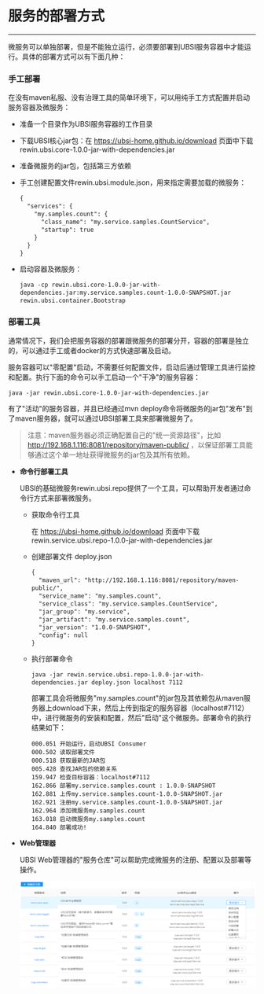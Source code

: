 # 服务的部署方式

---

微服务可以单独部署，但是不能独立运行，必须要部署到UBSI服务容器中才能运行。具体的部署方式可以有下面几种：



### 手工部署

在没有maven私服、没有治理工具的简单环境下，可以用纯手工方式配置并启动服务容器及微服务：

* 准备一个目录作为UBSI服务容器的工作目录

* 下载UBSI核心jar包：在  https://ubsi-home.github.io/download 页面中下载 rewin.ubsi.core-1.0.0-jar-with-dependencies.jar

* 准备微服务的jar包，包括第三方依赖

* 手工创建配置文件rewin.ubsi.module.json，用来指定需要加载的微服务：

  ```
  {
    "services": {
      "my.samples.count": {
        "class_name": "my.service.samples.CountService",
        "startup": true
      }
    }
  }
  ```

* 启动容器及微服务：

  ```
  java -cp rewin.ubsi.core-1.0.0-jar-with-dependencies.jar:my.service.samples.count-1.0.0-SNAPSHOT.jar rewin.ubsi.container.Bootstrap
  ```



### 部署工具

通常情况下，我们会把服务容器的部署跟微服务的部署分开，容器的部署是独立的，可以通过手工或者docker的方式快速部署及启动。



服务容器可以"零配置"启动，不需要任何配置文件，启动后通过管理工具进行监控和配置。执行下面的命令可以手工启动一个"干净"的服务容器：

```
java -jar rewin.ubsi.core-1.0.0-jar-with-dependencies.jar
```



有了"活动"的服务容器，并且已经通过mvn deploy命令将微服务的jar包"发布"到了maven服务器，就可以通过UBSI部署工具来部署微服务了。

> 注意：maven服务器必须正确配置自己的"统一资源路径"，比如 http://192.168.1.116:8081/repository/maven-public/ ，以保证部署工具能够通过这个单一地址获得微服务的jar包及其所有依赖。



* **命令行部署工具**

  UBSI的基础微服务rewin.ubsi.repo提供了一个工具，可以帮助开发者通过命令行方式来部署微服务。

  * 获取命令行工具
  
    在  https://ubsi-home.github.io/download 页面中下载 rewin.service.ubsi.repo-1.0.0-jar-with-dependencies.jar

  * 创建部署文件 deploy.json
    
    ```
    {
      "maven_url": "http://192.168.1.116:8081/repository/maven-public/",
      "service_name": "my.samples.count",
      "service_class": "my.service.samples.CountService",
      "jar_group": "my.service",
      "jar_artifact": "my.service.samples.count",
      "jar_version": "1.0.0-SNAPSHOT",
      "config": null
    }
    ```
    
  * 执行部署命令
  
    ```
    java -jar rewin.service.ubsi.repo-1.0.0-jar-with-dependencies.jar deploy.json localhost 7112
    ```
    
    部署工具会将微服务"my.samples.count"的jar包及其依赖包从maven服务器上download下来，然后上传到指定的服务容器（localhost#7112）中，进行微服务的安装和配置，然后"启动"这个微服务。部署命令的执行结果如下：
    
    ```
    000.051 开始运行，启动UBSI Consumer
    000.502 读取部署文件
    000.518 获取最新的JAR包
    005.428 查找JAR包的依赖关系
    159.947 检查目标容器：localhost#7112
    162.866 部署my.service.samples.count : 1.0.0-SNAPSHOT
    162.881 上传my.service.samples.count-1.0.0-SNAPSHOT.jar
    162.921 注册my.service.samples.count-1.0.0-SNAPSHOT.jar
    162.964 添加微服务my.samples.count
    163.018 启动微服务my.samples.count
    164.840 部署成功!
    ```
    
    
  
* **Web管理器**

  UBSI Web管理器的"服务仓库"可以帮助完成微服务的注册、配置以及部署等操作。

  ![](../overview/repo.png)

